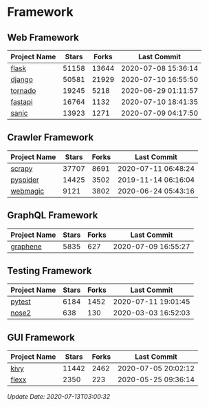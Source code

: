 # Framework

## Web Framework

| Project Name | Stars | Forks | Last Commit |
| ------------ | ----- | ----- | ----------- |
| [flask](https://github.com/pallets/flask) | 51158 | 13644 | 2020-07-08 15:36:14 |
| [django](https://github.com/django/django) | 50581 | 21929 | 2020-07-10 16:55:50 |
| [tornado](https://github.com/tornadoweb/tornado) | 19245 | 5218 | 2020-06-29 01:11:57 |
| [fastapi](https://github.com/tiangolo/fastapi) | 16764 | 1132 | 2020-07-10 18:41:35 |
| [sanic](https://github.com/huge-success/sanic) | 13923 | 1271 | 2020-07-09 04:17:50 |

## Crawler Framework

| Project Name | Stars | Forks | Last Commit |
| ------------ | ----- | ----- | ----------- |
| [scrapy](https://github.com/scrapy/scrapy) | 37707 | 8691 | 2020-07-11 06:48:24 |
| [pyspider](https://github.com/binux/pyspider) | 14425 | 3502 | 2019-11-14 06:16:04 |
| [webmagic](https://github.com/code4craft/webmagic) | 9121 | 3802 | 2020-06-24 05:43:16 |

## GraphQL Framework

| Project Name | Stars | Forks | Last Commit |
| ------------ | ----- | ----- | ----------- |
| [graphene](https://github.com/graphql-python/graphene) | 5835 | 627 | 2020-07-09 16:55:27 |

## Testing Framework

| Project Name | Stars | Forks | Last Commit |
| ------------ | ----- | ----- | ----------- |
| [pytest](https://github.com/pytest-dev/pytest) | 6184 | 1452 | 2020-07-11 19:01:45 |
| [nose2](https://github.com/nose-devs/nose2) | 638 | 130 | 2020-03-03 16:52:03 |

## GUI Framework

| Project Name | Stars | Forks | Last Commit |
| ------------ | ----- | ----- | ----------- |
| [kivy](https://github.com/kivy/kivy) | 11442 | 2462 | 2020-07-05 20:02:12 |
| [flexx](https://github.com/flexxui/flexx) | 2350 | 223 | 2020-05-25 09:36:14 |

*Update Date: 2020-07-13T03:00:32*